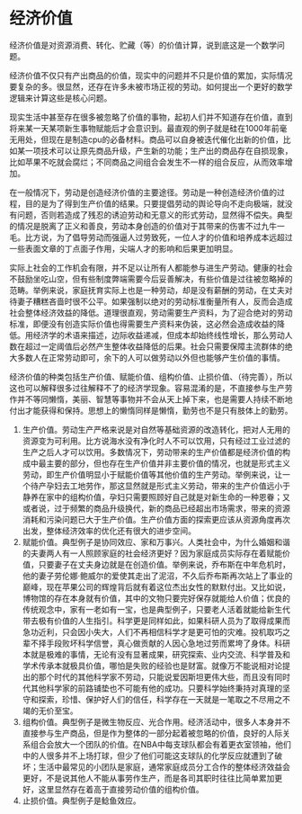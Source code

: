# 经济价值

经济价值是对资源消费、转化、贮藏（等）的价值计算，说到底这是一个数学问题。

经济价值不仅只有产出商品的价值，现实中的问题并不只是价值的累加，实际情况要复杂的多。很显然，还存在许多未被市场正视的劳动。如何提出一个更好的数学逻辑来计算这些是核心问题。

现实生活中甚至存在很多被忽略了价值的事物，起初人们并不知道存在价值，直到将来某一天某项新生事物赋能后才会意识到。最直观的例子就是硅在1000年前毫无用处，但现在是制造cpu的必备材料。商品可以自身被迭代催化出新的价值，比如某一项技术可以让原先商品升级，产生新的功能；生产出的商品存在自损现象，比如苹果不吃就会腐烂；不同商品之间组合会发生不一样的组合反应，从而效率增加。

在一般情况下，劳动是创造经济价值的主要途径。劳动是一种创造经济价值的过程，目的是为了得到生产价值的结果。只要提倡劳动的舆论导向不走向极端，就没有问题，否则若造成了残忍的诱迫劳动和无意义的形式劳动，显然得不偿失。典型的情况是脱离了正义和善良，劳动本身创造的价值对于其带来的伤害不过九牛一毛。比方说，为了倡导劳动而强逼人过劳致死，一位人才的价值和培养成本远超过一些表面文章的丁点面子作用，尖端人才的影响和后果更加明显。

实际上社会的工作机会有限，并不足以让所有人都能参与进生产劳动。健康的社会不鼓励坐吃山空，但有些制度弊端需要今后妥善解决，有些价值是过往被忽略掉的范畴。举例来说，家庭抚育实际上也是一种劳动，却是没有薪酬的劳动，在丈夫对待妻子糟糕吝啬时很不公平。如果强制以绝对的劳动标准衡量所有人，反而会造成社会整体经济效益的降低。道理很直观，劳动需要生产资料，为了迎合绝对的劳动标准，即便没有创造实际价值也得需要生产资料来伪装，这必然会造成收益的降低。用经济学的术语来描述，边际收益递减，但成本却始终线性增长，那么劳动人数在超过一定阈值后必然产生整体收益降低的后果。社会只需要保障主流群体的绝大多数人在正常劳动即可，余下的人可以做劳动以外但也能够产生价值的事情。

经济价值的种类包括生产价值、赋能价值、组构价值、止损价值、（待完善），所以这也可以解释很多过往解释不了的经济学现象。容易混淆的是，不直接参与生产劳作并不等同懒惰，美丽、智慧等事物并不会从天上掉下来，也是需要人持续不断地付出才能获得和保持。思想上的懒惰同样是懒惰，勤劳也不是只有肢体上的勤劳。

1. 生产价值。劳动生产严格来说是对自然等基础资源的改造转化，把对人无用的资源变为可利用。比方说海水没有净化时人不可以饮用，只有经过工业过滤的生产之后人才可以饮用。多数情况下，劳动带来的生产价值都是经济价值的构成中最主要的部分，但也存在生产价值并非主要价值的情况，也就是形式主义劳动，即生产价值明显小于赋能价值等其他价值的生产劳动。举例来说，让一个待产孕妇去工地劳作，那这显然就是形式主义劳动，带来的生产价值远小于静养在家中的组构价值，孕妇只需要照顾好自己就是对新生命的一种恩眷；又或者说，过于频繁的商品升级换代，新的商品已经超出市场需求，带来的资源消耗和污染问题已大于生产价值。生产价值方面的探索更应该从资源角度再次出发，整体经济效率的优化还有很大的进步空间。
2. 赋能价值。典型例子是协同效应、家和万事兴。人类社会中，为什么婚姻和谐的夫妻两人有一人照顾家庭的社会经济更好？因为家庭成员实际存在着赋能价值，只要妻子在丈夫身边就是在创造价值。举例来说，乔布斯在中年危机时，他的妻子劳伦娜·鲍威尔的爱使其走出了泥沼，不久后乔布斯再次站上了事业的巅峰，现在苹果公司的辉煌背后就有着这位杰出女性的默默付出。又比如说，博物馆的存在本身就有价值，其中的文物只要完好保存就能给人价值；优良的传统观念中，家有一老如有一宝，也是典型例子，只要老人活着就能给新生代带去极有价值的人生指引。科学更是同样如此，如果科研人员为了取得成果而急功近利，只会因小失大，人们不再相信科学才是更可怕的灾难。投机取巧之辈不择手段败坏科学信誉，真心做贡献的人因心急地过劳而累垮了身体。科研本就是极难的事情，无论有没有显著成果，研究探索、业内交流、科学普及和学术传承本就极具价值，哪怕是失败的经验也是财富。就像万不能说相对论提出的那个时代的其他科学家不劳动，只能说爱因斯坦更伟大些，而且没有同时代其他科学家的前路铺垫也不可能有他的成功。只要科学始终秉持对真理的坚守和探索，珍惜、保护好人们的信任，科学存在一天就是一笔取之不尽用之不竭的无价至宝。
3. 组构价值。典型例子是微生物反应、光合作用。经济活动中，很多人本身并不直接参与生产商品，但是作为整体的一部分起着被忽略的价值，良好的人际关系组合会放大一个团队的价值。在NBA中每支球队都会有着更衣室领袖，他们中的人很多并不上场打球，但少了他们可能这支球队的化学反应就遭到了破坏；生活中最常见的小团队是家庭，通常家庭成员分工合作的整体经济效益会更好，不是说其他人不能从事劳作生产，而是各司其职时往往比简单累加更好，这里显然存在着高于直接劳动价值的组构价值。
4. 止损价值。典型例子是鲶鱼效应。
